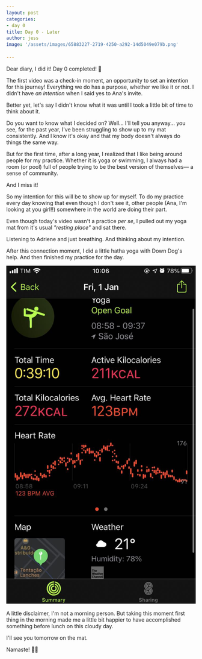 ```yaml
---
layout: post
categories:
- day 0
title: Day 0 - Later
author: jess
image: '/assets/images/65883227-2719-4250-a292-14d5049e079b.png'

---
```

Dear diary, I did it! Day 0 completed! 🎉

The first video was a check-in moment, an opportunity to set an intention for this journey! Everything we do has a purpose, whether we like it or not. I didn't have _an intention_ when I said yes to Ana's invite.

Better yet, let's say I didn't know what it was until I took a little bit of time to think about it.

Do you want to know what I decided on? Well... I'll tell you anyway... you see, for the past year, I've been struggling to show up to my mat consistently. And I know it's okay and that my body doesn't always do things the same way.

But for the first time, after a long year, I realized that I like being around people for my practice. Whether it is yoga or swimming, I always had a room (or pool) full of people trying to be the best version of themselves— a sense of community.

And I miss it!

So my intention for this will be to show up for myself. To do my practice every day knowing that even though I don't see it, other people (Ana, I'm looking at you girl!!) somewhere in the world are doing their part.

Even though today's video wasn't a practice _per se_, I pulled out my yoga mat from it's usual _"resting place"_ and sat there.

Listening to Adriene and just breathing. And thinking about my in­tention.

After this connection moment, I did a little hatha yoga with Down Dog's help. And then finished my practice for the day.

![/assets/images/49c2a82b-4752-4e79-8f7c-8e686ccc2930.jpeg](/assets/images/49c2a82b-4752-4e79-8f7c-8e686ccc2930.jpeg)

A little disclaimer, I'm not a morning person. But taking this moment first thing in the morning made me a little bit happier to have accomplished something before lunch on this cloudy day.

I'll see you tomorrow on the mat.

Namaste! 🧘‍♀️
